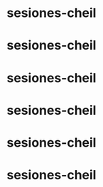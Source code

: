 # sesiones-cheil
# sesiones-cheil
# sesiones-cheil
# sesiones-cheil
# sesiones-cheil
# sesiones-cheil
